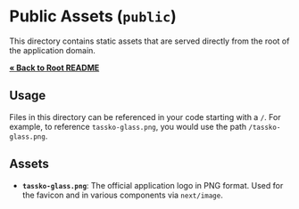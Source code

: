 # Public Assets (`public`)

This directory contains static assets that are served directly from the root of the application domain.

[**&laquo; Back to Root README**](../README.md)

## Usage

Files in this directory can be referenced in your code starting with a `/`. For example, to reference `tassko-glass.png`, you would use the path `/tassko-glass.png`.

## Assets

-   **`tassko-glass.png`**: The official application logo in PNG format. Used for the favicon and in various components via `next/image`.
